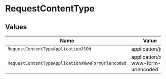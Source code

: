 # RequestContentType


## Values

| Name                                              | Value                                             |
| ------------------------------------------------- | ------------------------------------------------- |
| `RequestContentTypeApplicationJSON`               | application/json                                  |
| `RequestContentTypeApplicationXWwwFormUrlencoded` | application/x-www-form-urlencoded                 |